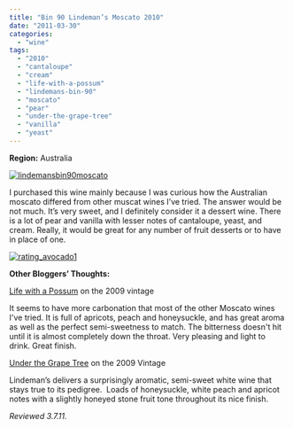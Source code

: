 ```yaml
---
title: "Bin 90 Lindeman’s Moscato 2010"
date: "2011-03-30"
categories: 
  - "wine"
tags: 
  - "2010"
  - "cantaloupe"
  - "cream"
  - "life-with-a-possum"
  - "lindemans-bin-90"
  - "moscato"
  - "pear"
  - "under-the-grape-tree"
  - "vanilla"
  - "yeast"
---
```


**Region:** Australia

[![](http://s3.amazonaws.com/thegourmez-wpmedia/2011/03/lindemansbin90moscato.jpg "lindemansbin90moscato")](http://s3.amazonaws.com/thegourmez-wpmedia/2011/03/lindemansbin90moscato.jpg)

I purchased this wine mainly because I was curious how the Australian moscato differed from other muscat wines I’ve tried. The answer would be not much. It’s very sweet, and I definitely consider it a dessert wine. There is a lot of pear and vanilla with lesser notes of cantaloupe, yeast, and cream. Really, it would be great for any number of fruit desserts or to have in place of one.

[![](http://s3.amazonaws.com/thegourmez-wpmedia/2009/02/rating_avocado1.gif "rating_avocado1")](http://s3.amazonaws.com/thegourmez-wpmedia/2009/02/rating_avocado1.gif)

**Other Bloggers’ Thoughts:**

[Life with a Possum](http://possumhillfarms.blogspot.com/2010/09/2009-lindemans-moscato.html) on the 2009 vintage

It seems to have more carbonation that most of the other Moscato wines I've tried. It is full of apricots, peach and honeysuckle, and has great aroma as well as the perfect semi-sweetness to match. The bitterness doesn't hit until it is almost completely down the throat. Very pleasing and light to drink. Great finish.

[Under the Grape Tree](http://underthegrapetree.com/?p=696) on the 2009 Vintage

Lindeman’s delivers a surprisingly aromatic, semi-sweet white wine that stays true to its pedigree.  Loads of honeysuckle, white peach and apricot notes with a slightly honeyed stone fruit tone throughout its nice finish.

_Reviewed 3.7.11._
